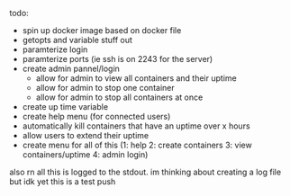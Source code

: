 todo:
- spin up docker image based on docker file
- getopts and variable stuff out
- paramterize login 
- paramterize ports (ie ssh is on 2243 for the server)
- create admin pannel/login
    - allow for admin to view all containers and their uptime
    - allow for admin to stop  one container
    - allow for admin to stop all containers at once
- create up time variable
- create help menu (for connected users)
- automatically kill containers that have an uptime over x hours
- allow users to extend their uptime
- create menu for all of this (1: help 2: create containers 3: view containers/uptime 4: admin login)

also rn all this is logged to the stdout. im thinking about creating a log file but idk yet
this is a test push
